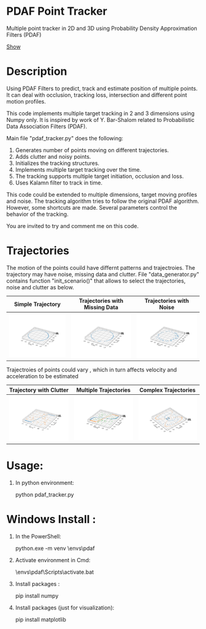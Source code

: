 # PDAF Point Tracker

Multiple point tracker in 2D and 3D using Probability Density Approximation Filters (PDAF)

[Show](doc/cross_h_20.gif)

# Description

Using PDAF Filters to predict, track and estimate position of multiple points.
It can deal with occlusion, tracking loss, intersection and different point motion profiles.

This code implements multiple target tracking in 2 and 3 dimensions using Numpy only. 
It is inspired by work of Y. Bar-Shalom related to Probabilistic Data Association Filters (PDAF).

Main file "pdaf_tracker.py" does the following:
1. Generates number of points moving on different trajectories.
2. Adds clutter and noisy points.
3. Initializes the tracking structures.
4. Implements multiple target tracking over the time.
5. The tracking supports multiple target initiation, occlusion and loss.
6. Uses Kalamn filter to track in time.

This code could be extended to multiple dimensions, target moving profiles and noise. 
The tracking algorithm tries to follow the original PDAF algorithm. 
However, some shortcuts are made. Several parameters control the behavior of the tracking.

You are invited to try and comment me on this code.

# Trajectories 

The motion of the points couild have differnt patterns and trajectroies.
The trajectory may have noise, missing data and clutter.
File "data_generator.py" contains function "init_scenario()" that allows to select the trajectories, noise and clutter as below.


Simple Trajectory   | Trajectories with Missing Data | Trajectories with Noise |
:------------: |  :----------: | :-------------:  |
![Trajectories](doc/circle.png)  | ![Trackers](doc/circle_miss.png)  | ![Results](doc/circle_noise.png)  |

Trajectroies of points could vary , which in turn affects velocity and acceleration to be estimated

Trajectory with Clutter   | Multiple Trajectories | Complex Trajectories |
:------------: |  :----------: | :-------------:  |
![Trajectories](doc/plot2d.png)  | ![Trackers](doc/plot2d_2traj.png)  | ![Results](doc/plot2d_8.png)  |

# Usage:

1. In python environment: 

   python pdaf_tracker.py

# Windows Install : 

1. In the PowerShell: 

   python.exe -m venv <your path>\envs\pdaf

2. Activate environment in Cmd: 

   <your path>\envs\pdaf\Scripts\activate.bat

3. Install packages :

    pip install numpy

4. Install packages (just for visualization):

    pip install matplotlib    

    

